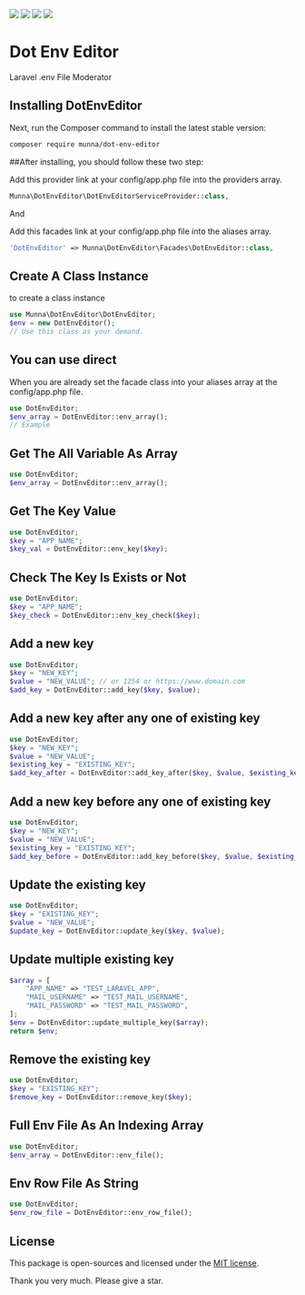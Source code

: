 <a href="https://github.com/MunnaAhmed/DotEnvEditor/issues"><img src="https://img.shields.io/github/issues/MunnaAhmed/DotEnvEditor"><a/>
<a href="https://github.com/MunnaAhmed/DotEnvEditor/network/members"><img src="https://img.shields.io/github/forks/MunnaAhmed/DotEnvEditor"><a/>
<a href="https://github.com/MunnaAhmed/DotEnvEditor/stargazers"><img src="https://img.shields.io/github/stars/MunnaAhmed/DotEnvEditor"><a/>
<a href="https://packagist.org/packages/munna/dot-env-editor"><img src="https://img.shields.io/github/license/MunnaAhmed/DotEnvEditor"><a/>


# Dot Env Editor
Laravel .env File Moderator

## Installing DotEnvEditor

Next, run the Composer command to install the latest stable version:

```bash
composer require munna/dot-env-editor
```


##After installing, you should follow these two step:

Add this provider link at your config/app.php file into the providers array.
```php
Munna\DotEnvEditor\DotEnvEditorServiceProvider::class,
```

And  

Add this facades link at your config/app.php file into the aliases array.
```php
'DotEnvEditor' => Munna\DotEnvEditor\Facades\DotEnvEditor::class,
```

## Create A Class Instance

to create a class instance 
```php
use Munna\DotEnvEditor\DotEnvEditor;
$env = new DotEnvEditor();
// Use this class as your demand.
```

## You can use direct
When you are already set the facade class into your aliases array at the config/app.php file.
```php
use DotEnvEditor;
$env_array = DotEnvEditor::env_array();
// Example
```

## Get The All Variable As Array
```php
use DotEnvEditor;
$env_array = DotEnvEditor::env_array();
```

## Get The Key Value
```php
use DotEnvEditor;
$key = "APP_NAME";
$key_val = DotEnvEditor::env_key($key);
```

## Check The Key Is Exists or Not
```php
use DotEnvEditor;
$key = "APP_NAME";
$key_check = DotEnvEditor::env_key_check($key);
```

## Add a new key
```php
use DotEnvEditor;
$key = "NEW_KEY";
$value = "NEW_VALUE"; // or 1254 or https://www.domain.com
$add_key = DotEnvEditor::add_key($key, $value);
```

## Add a new key after any one of existing key
```php
use DotEnvEditor;
$key = "NEW_KEY";
$value = "NEW_VALUE";
$existing_key = "EXISTING_KEY";
$add_key_after = DotEnvEditor::add_key_after($key, $value, $existing_key);
```

## Add a new key before any one of existing key
```php
use DotEnvEditor;
$key = "NEW_KEY";
$value = "NEW_VALUE";
$existing_key = "EXISTING_KEY";
$add_key_before = DotEnvEditor::add_key_before($key, $value, $existing_key);
```

## Update the existing key
```php
use DotEnvEditor;
$key = "EXISTING_KEY";
$value = "NEW_VALUE";
$update_key = DotEnvEditor::update_key($key, $value);
```

## Update multiple existing key
```php
$array = [
    "APP_NAME" => "TEST_LARAVEL_APP",
    "MAIL_USERNAME" => "TEST_MAIL_USERNAME",
    "MAIL_PASSWORD" => "TEST_MAIL_PASSWORD",
];
$env = DotEnvEditor::update_multiple_key($array);
return $env;
```

## Remove the existing key
```php
use DotEnvEditor;
$key = "EXISTING_KEY";
$remove_key = DotEnvEditor::remove_key($key);
```


## Full Env File As An Indexing Array
```php
use DotEnvEditor;
$env_array = DotEnvEditor::env_file();
```

## Env Row File As String
```php
use DotEnvEditor;
$env_row_file = DotEnvEditor::env_row_file();
```

## License
This package is open-sources and licensed under the [MIT license](https://opensource.org/licenses/MIT).

Thank you very much. Please give a star.


